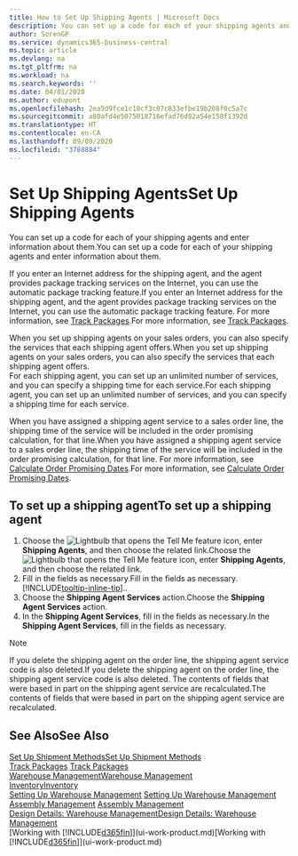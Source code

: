 ```yaml
---
title: How to Set Up Shipping Agents | Microsoft Docs
description: You can set up a code for each of your shipping agents and enter information about them.
author: SorenGP
ms.service: dynamics365-business-central
ms.topic: article
ms.devlang: na
ms.tgt_pltfrm: na
ms.workload: na
ms.search.keywords: ''
ms.date: 04/01/2020
ms.author: edupont
ms.openlocfilehash: 2ea5d9fce1c10cf3c07c833efbe19b208f0c5a7c
ms.sourcegitcommit: a80afd4e5075018716efad76d82a54e158f1392d
ms.translationtype: HT
ms.contentlocale: en-CA
ms.lasthandoff: 09/09/2020
ms.locfileid: "3788884"
---
```

# <a name="set-up-shipping-agents"></a><span data-ttu-id="bbaf0-103">Set Up Shipping Agents</span><span class="sxs-lookup"><span data-stu-id="bbaf0-103">Set Up Shipping Agents</span></span>
<span data-ttu-id="bbaf0-104">You can set up a code for each of your shipping agents and enter information about them.</span><span class="sxs-lookup"><span data-stu-id="bbaf0-104">You can set up a code for each of your shipping agents and enter information about them.</span></span>  

<span data-ttu-id="bbaf0-105">If you enter an Internet address for the shipping agent, and the agent provides package tracking services on the Internet, you can use the automatic package tracking feature.</span><span class="sxs-lookup"><span data-stu-id="bbaf0-105">If you enter an Internet address for the shipping agent, and the agent provides package tracking services on the Internet, you can use the automatic package tracking feature.</span></span> <span data-ttu-id="bbaf0-106">For more information, see [Track Packages](sales-how-track-packages.md).</span><span class="sxs-lookup"><span data-stu-id="bbaf0-106">For more information, see [Track Packages](sales-how-track-packages.md).</span></span>

<span data-ttu-id="bbaf0-107">When you set up shipping agents on your sales orders, you can also specify the services that each shipping agent offers.</span><span class="sxs-lookup"><span data-stu-id="bbaf0-107">When you set up shipping agents on your sales orders, you can also specify the services that each shipping agent offers.</span></span>  
<span data-ttu-id="bbaf0-108">For each shipping agent, you can set up an unlimited number of services, and you can specify a shipping time for each service.</span><span class="sxs-lookup"><span data-stu-id="bbaf0-108">For each shipping agent, you can set up an unlimited number of services, and you can specify a shipping time for each service.</span></span>  

<span data-ttu-id="bbaf0-109">When you have assigned a shipping agent service to a sales order line, the shipping time of the service will be included in the order promising calculation, for that line.</span><span class="sxs-lookup"><span data-stu-id="bbaf0-109">When you have assigned a shipping agent service to a sales order line, the shipping time of the service will be included in the order promising calculation, for that line.</span></span> <span data-ttu-id="bbaf0-110">For more information, see [Calculate Order Promising Dates](sales-how-to-calculate-order-promising-dates.md).</span><span class="sxs-lookup"><span data-stu-id="bbaf0-110">For more information, see [Calculate Order Promising Dates](sales-how-to-calculate-order-promising-dates.md).</span></span>

## <a name="to-set-up-a-shipping-agent"></a><span data-ttu-id="bbaf0-111">To set up a shipping agent</span><span class="sxs-lookup"><span data-stu-id="bbaf0-111">To set up a shipping agent</span></span>  
1.  <span data-ttu-id="bbaf0-112">Choose the ![Lightbulb that opens the Tell Me feature](media/ui-search/search_small.png "Tell me what you want to do") icon, enter **Shipping Agents**, and then choose the related link.</span><span class="sxs-lookup"><span data-stu-id="bbaf0-112">Choose the ![Lightbulb that opens the Tell Me feature](media/ui-search/search_small.png "Tell me what you want to do") icon, enter **Shipping Agents**, and then choose the related link.</span></span>  
2.  <span data-ttu-id="bbaf0-113">Fill in the fields as necessary.</span><span class="sxs-lookup"><span data-stu-id="bbaf0-113">Fill in the fields as necessary.</span></span> [!INCLUDE[tooltip-inline-tip](includes/tooltip-inline-tip_md.md)]<span data-ttu-id="bbaf0-114">.</span><span class="sxs-lookup"><span data-stu-id="bbaf0-114">.</span></span>  
3.  <span data-ttu-id="bbaf0-115">Choose the **Shipping Agent Services** action.</span><span class="sxs-lookup"><span data-stu-id="bbaf0-115">Choose the **Shipping Agent Services** action.</span></span>
4. <span data-ttu-id="bbaf0-116">In the **Shipping Agent Services**, fill in the fields as necessary.</span><span class="sxs-lookup"><span data-stu-id="bbaf0-116">In the **Shipping Agent Services**, fill in the fields as necessary.</span></span>

> [!NOTE]  
>  <span data-ttu-id="bbaf0-117">If you delete the shipping agent on the order line, the shipping agent service code is also deleted.</span><span class="sxs-lookup"><span data-stu-id="bbaf0-117">If you delete the shipping agent on the order line, the shipping agent service code is also deleted.</span></span> <span data-ttu-id="bbaf0-118">The contents of fields that were based in part on the shipping agent service are recalculated.</span><span class="sxs-lookup"><span data-stu-id="bbaf0-118">The contents of fields that were based in part on the shipping agent service are recalculated.</span></span>  

## <a name="see-also"></a><span data-ttu-id="bbaf0-119">See Also</span><span class="sxs-lookup"><span data-stu-id="bbaf0-119">See Also</span></span>
[<span data-ttu-id="bbaf0-120">Set Up Shipment Methods</span><span class="sxs-lookup"><span data-stu-id="bbaf0-120">Set Up Shipment Methods</span></span>](sales-how-set-up-shipment-methods.md)  
<span data-ttu-id="bbaf0-121">[Track Packages](sales-how-track-packages.md)  </span><span class="sxs-lookup"><span data-stu-id="bbaf0-121">[Track Packages](sales-how-track-packages.md)  </span></span>  
[<span data-ttu-id="bbaf0-122">Warehouse Management</span><span class="sxs-lookup"><span data-stu-id="bbaf0-122">Warehouse Management</span></span>](warehouse-manage-warehouse.md)  
[<span data-ttu-id="bbaf0-123">Inventory</span><span class="sxs-lookup"><span data-stu-id="bbaf0-123">Inventory</span></span>](inventory-manage-inventory.md)  
<span data-ttu-id="bbaf0-124">[Setting Up Warehouse Management](warehouse-setup-warehouse.md)   </span><span class="sxs-lookup"><span data-stu-id="bbaf0-124">[Setting Up Warehouse Management](warehouse-setup-warehouse.md)   </span></span>  
<span data-ttu-id="bbaf0-125">[Assembly Management](assembly-assemble-items.md)  </span><span class="sxs-lookup"><span data-stu-id="bbaf0-125">[Assembly Management](assembly-assemble-items.md)  </span></span>  
[<span data-ttu-id="bbaf0-126">Design Details: Warehouse Management</span><span class="sxs-lookup"><span data-stu-id="bbaf0-126">Design Details: Warehouse Management</span></span>](design-details-warehouse-management.md)  
<span data-ttu-id="bbaf0-127">[Working with [!INCLUDE[d365fin](includes/d365fin_md.md)]](ui-work-product.md)</span><span class="sxs-lookup"><span data-stu-id="bbaf0-127">[Working with [!INCLUDE[d365fin](includes/d365fin_md.md)]](ui-work-product.md)</span></span>  
